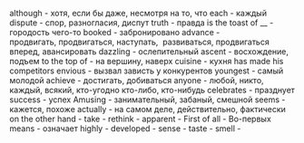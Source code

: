 although - хотя, если бы даже, несмотря на то, что
each - каждый
dispute - спор, разногласия, диспут
truth - правда
is the toast of __ - городость чего-то 
booked - забронировано
advance - продвигать, продвигаться, наступать,  развиваться, продвигаться вперед, авансировать
dazzling - ослепительный
ascent - восхождение, подъем
to the top of - на вершину, наверх
cuisine - кухня
has made his competitors envious - вызвал зависть у конкурентов
youngest - самый молодой
achieve - достигать, добиваться
anyone - любой, никто, каждый, всякий, кто-угодно кто-либо, кто-нибудь
celebrates - празднует
success - успех
Amusing - занимательный, забаный, смешной
seems - кажется, похоже
actually - на самом деле, действительно, фактически
on the other hand - 
take - 
rethink - 
apparent - 
First of all - Во-первых
means - означает
highly - 
developed - 
sense - 
taste - 
smell - 